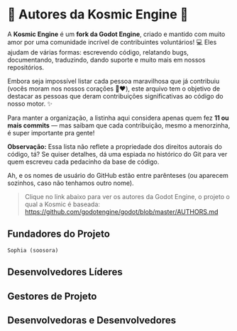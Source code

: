 # 🌟 Autores da Kosmic Engine 🌟

A **Kosmic Engine** é um **fork da Godot Engine**, criado e mantido com muito amor por uma comunidade incrível de 
contribuintes voluntários! 💻 Eles ajudam de várias formas: escrevendo código, relatando bugs, 
documentando, traduzindo, dando suporte e muito mais em nossos repositórios.  

Embora seja impossível listar cada pessoa maravilhosa que já contribuiu (vocês moram nos nossos corações 🥹❤️), 
este arquivo tem o objetivo de destacar as pessoas que deram contribuições significativas ao código do nosso motor. ✨  

Para manter a organização, a listinha aqui considera apenas quem fez **11 ou mais commits** — mas saibam que cada contribuição, 
mesmo a menorzinha, é super importante pra gente!

**Observação:** Essa lista não reflete a propriedade dos direitos autorais do código, tá? 
Se quiser detalhes, dá uma espiada no histórico do Git para ver quem escreveu cada pedacinho da base de código.  

Ah, e os nomes de usuário do GitHub estão entre parênteses (ou aparecem sozinhos, caso não tenhamos outro nome).

> Clique no link abaixo para ver os autores da Godot Engine, o projeto o qual a Kosmic é baseada:
> https://github.com/godotengine/godot/blob/master/AUTHORS.md

## Fundadores do Projeto 

    Sophia (soosora)

## Desenvolvedores Líderes

## Gestores de Projeto  

## Desenvolvedoras e Desenvolvedores
